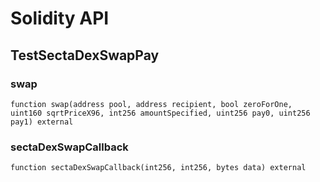 # Solidity API

## TestSectaDexSwapPay

### swap

```solidity
function swap(address pool, address recipient, bool zeroForOne, uint160 sqrtPriceX96, int256 amountSpecified, uint256 pay0, uint256 pay1) external
```

### sectaDexSwapCallback

```solidity
function sectaDexSwapCallback(int256, int256, bytes data) external
```

